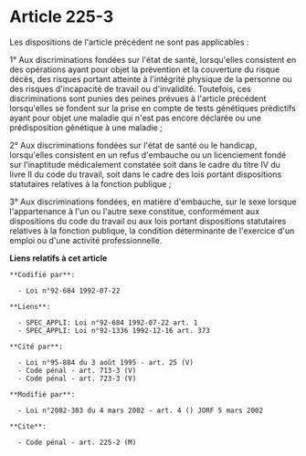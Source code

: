# Article 225-3

Les dispositions de l'article précédent ne sont pas applicables :

1° Aux discriminations fondées sur l'état de santé, lorsqu'elles consistent en des opérations ayant pour objet la prévention
et la couverture du risque décès, des risques portant atteinte à l'intégrité physique de la personne ou des risques
d'incapacité de travail ou d'invalidité. Toutefois, ces discriminations sont punies des peines prévues à l'article précédent
lorsqu'elles se fondent sur la prise en compte de tests génétiques prédictifs ayant pour objet une maladie qui n'est pas
encore déclarée ou une prédisposition génétique à une maladie ;

2° Aux discriminations fondées sur l'état de santé ou le handicap, lorsqu'elles consistent en un refus d'embauche ou un
licenciement fondé sur l'inaptitude médicalement constatée soit dans le cadre du titre IV du livre II du code du travail,
soit dans le cadre des lois portant dispositions statutaires relatives à la fonction publique ;

3° Aux discriminations fondées, en matière d'embauche, sur le sexe lorsque l'appartenance à l'un ou l'autre sexe constitue,
conformément aux dispositions du code du travail ou aux lois portant dispositions statutaires relatives à la fonction
publique, la condition déterminante de l'exercice d'un emploi ou d'une activité professionnelle.

**Liens relatifs à cet article**

	**Codifié par**:

	  - Loi n°92-684 1992-07-22

	**Liens**:

	  - SPEC_APPLI: Loi n°92-684 1992-07-22 art. 1
	  - SPEC_APPLI: Loi n°92-1336 1992-12-16 art. 373

	**Cité par**:

	  - Loi n°95-884 du 3 août 1995 - art. 25 (V)
	  - Code pénal - art. 713-3 (V)
	  - Code pénal - art. 723-3 (V)

	**Modifié par**:

	  - Loi n°2002-303 du 4 mars 2002 - art. 4 () JORF 5 mars 2002

	**Cite**:

	  - Code pénal - art. 225-2 (M)
